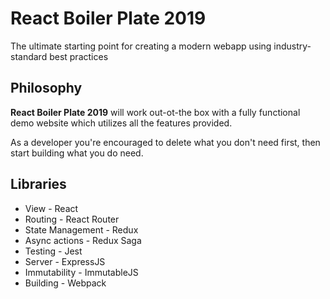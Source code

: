 # React Boiler Plate 2019

The ultimate starting point for creating a modern webapp using industry-standard best practices

## Philosophy

**React Boiler Plate 2019** will work out-ot-the box with a fully functional demo website which utilizes all the features provided.

As a developer you're encouraged to delete what you don't need first, then start building what you do need.

## Libraries
* View - React
* Routing - React Router
* State Management - Redux
* Async actions - Redux Saga
* Testing - Jest
* Server - ExpressJS
* Immutability - ImmutableJS
* Building - Webpack
